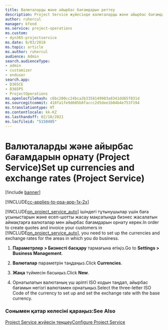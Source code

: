 ```yaml
---
title: Валюталарды және айырбас бағамдарын реттеу
description: Project Service жүйесінде валюталарды және айырбас бағамдарын орнату жолы
author: ruhercul
manager: kfend
ms.service: project-operations
ms.custom:
- dyn365-projectservice
ms.date: 8/03/2018
ms.topic: article
ms.author: ruhercul
audience: Admin
search.audienceType:
- admin
- customizer
- enduser
search.app:
- D365CE
- D365PS
- ProjectOperations
ms.openlocfilehash: c6bc200cc24bca2b3358149903a8341dd65f031d
ms.sourcegitcommit: 418fa1fe9d605b8faccc2d5dee1b04b4e753f194
ms.translationtype: HT
ms.contentlocale: kk-KZ
ms.lasthandoff: 02/10/2021
ms.locfileid: "5150405"
---
```

# <a name="set-up-currencies-and-exchange-rates-project-service"></a><span data-ttu-id="778c0-103">Валюталарды және айырбас бағамдарын орнату (Project Service)</span><span class="sxs-lookup"><span data-stu-id="778c0-103">Set up currencies and exchange rates (Project Service)</span></span>

[!include [banner](../includes/psa-now-project-operations.md)]

[!INCLUDE[cc-applies-to-psa-app-1x-2x](../includes/cc-applies-to-psa-app-1x-2x.md)]

<span data-ttu-id="778c0-104">[!INCLUDE[pn_project_service_auto](../includes/pn-project-service-auto.md)] ішіндегі тұтынушылар үшін баға ұсыныстарын және есеп-шотты жасау мақсатында бизнес жасалатын аймақтарға валюталар мен айырбас бағамдарын орнату керек.</span><span class="sxs-lookup"><span data-stu-id="778c0-104">In order to create quotes and invoice your customers in [!INCLUDE[pn_project_service_auto](../includes/pn-project-service-auto.md)], you need to set up the currencies and exchange rates for the areas in which you do business.</span></span>  
  
1.  <span data-ttu-id="778c0-105">**Параметрлер > Бизнесті басқару** тармағына өтіңіз.</span><span class="sxs-lookup"><span data-stu-id="778c0-105">Go to **Settings > Business Management**.</span></span>  
  
2.  <span data-ttu-id="778c0-106">**Валюталар** параметрін таңдаңыз.</span><span class="sxs-lookup"><span data-stu-id="778c0-106">Click **Currencies**.</span></span>  
  
3.  <span data-ttu-id="778c0-107">**Жаңа** түймесін басыңыз.</span><span class="sxs-lookup"><span data-stu-id="778c0-107">Click **New**.</span></span>  
  
4.  <span data-ttu-id="778c0-108">Орнатылатын валютаның үш әріпті ISO кодын таңдап, айырбас бағамын негізгі валютамен орнатыңыз.</span><span class="sxs-lookup"><span data-stu-id="778c0-108">Select the three-letter ISO Code of the currency to set up and set the exchange rate with the base currency.</span></span>  
  
### <a name="see-also"></a><span data-ttu-id="778c0-109">Сонымен қатар келесіні қараңыз:</span><span class="sxs-lookup"><span data-stu-id="778c0-109">See Also</span></span>  
 [<span data-ttu-id="778c0-110">Project Service жүйесін теңшеу</span><span class="sxs-lookup"><span data-stu-id="778c0-110">Configure Project Service</span></span>](../psa/configure.md)
